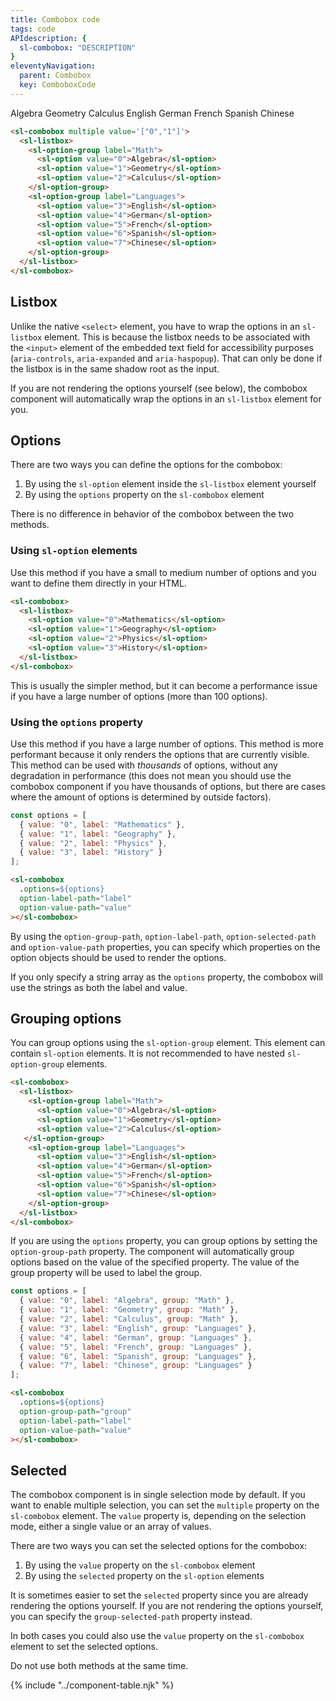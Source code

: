 ```yaml
---
title: Combobox code
tags: code
APIdescription: {
  sl-combobox: "DESCRIPTION"
}
eleventyNavigation:
  parent: Combobox
  key: ComboboxCode
---
```


<section>

<div class="ds-example">

<sl-combobox multiple value='["0","3"]'>
  <sl-listbox>
    <sl-option-group label="Math">
      <sl-option value="0">Algebra</sl-option>
      <sl-option value="1">Geometry</sl-option>
      <sl-option value="2">Calculus</sl-option>
    </sl-option-group>
    <sl-option-group label="Languages">
      <sl-option value="3">English</sl-option>
      <sl-option value="4">German</sl-option>
      <sl-option value="5">French</sl-option>
      <sl-option value="6">Spanish</sl-option>
      <sl-option value="7">Chinese</sl-option>
    </sl-option-group>
  </sl-listbox>
</sl-combobox>

</div>

<div class="ds-code">

  ```html
  <sl-combobox multiple value='["0","1"]'>
    <sl-listbox>
      <sl-option-group label="Math">
        <sl-option value="0">Algebra</sl-option>
        <sl-option value="1">Geometry</sl-option>
        <sl-option value="2">Calculus</sl-option>
      </sl-option-group>
      <sl-option-group label="Languages">
        <sl-option value="3">English</sl-option>
        <sl-option value="4">German</sl-option>
        <sl-option value="5">French</sl-option>
        <sl-option value="6">Spanish</sl-option>
        <sl-option value="7">Chinese</sl-option>
      </sl-option-group>
    </sl-listbox>
  </sl-combobox>
  ```

</div>

</section>

<section>

## Listbox

Unlike the native `<select>` element, you have to wrap the options in an `sl-listbox` element. This is because the listbox needs to be associated with the `<input>` element of the embedded text field for accessibility purposes (`aria-controls`, `aria-expanded` and `aria-haspopup`). That can only be done if the listbox is in the same shadow root as the input.

If you are not rendering the options yourself (see below), the combobox component will automatically wrap the options in an `sl-listbox` element for you.

</section>

<section>

## Options

There are two ways you can define the options for the combobox:
1. By using the `sl-option` element inside the `sl-listbox` element yourself
2. By using the `options` property on the `sl-combobox` element

There is no difference in behavior of the combobox between the two methods.

### Using `sl-option` elements

Use this method if you have a small to medium number of options and you want to define them directly in your HTML.

```html
<sl-combobox>
  <sl-listbox>
    <sl-option value="0">Mathematics</sl-option>
    <sl-option value="1">Geography</sl-option>
    <sl-option value="2">Physics</sl-option>
    <sl-option value="3">History</sl-option>
  </sl-listbox>
</sl-combobox>
```

This is usually the simpler method, but it can become a performance issue if you have a large number of options (more than 100 options).

### Using the `options` property

Use this method if you have a large number of options. This method is more performant because it only renders the options that are currently visible. This method can be used with *thousands* of options, without any degradation in performance (this does not mean you should use the combobox component if you have thousands of options, but there are cases where the amount of options is determined by outside factors).

```js
const options = [
  { value: "0", label: "Mathematics" },
  { value: "1", label: "Geography" },
  { value: "2", label: "Physics" },
  { value: "3", label: "History" }
];
```

```html
<sl-combobox
  .options=${options}
  option-label-path="label"
  option-value-path="value"
></sl-combobox>
```

By using the `option-group-path`, `option-label-path`, `option-selected-path` and `option-value-path` properties, you can specify which properties on the option objects should be used to render the options.

If you only specify a string array as the `options` property, the combobox will use the strings as both the label and value.

</section>

<section>

## Grouping options

You can group options using the `sl-option-group` element. This element can contain `sl-option` elements. It is not recommended to have nested `sl-option-group` elements.

```html
<sl-combobox>
  <sl-listbox>
    <sl-option-group label="Math">
      <sl-option value="0">Algebra</sl-option>
      <sl-option value="1">Geometry</sl-option>
      <sl-option value="2">Calculus</sl-option>
   </sl-option-group>
    <sl-option-group label="Languages">
      <sl-option value="3">English</sl-option>
      <sl-option value="4">German</sl-option>
      <sl-option value="5">French</sl-option>
      <sl-option value="6">Spanish</sl-option>
      <sl-option value="7">Chinese</sl-option>
    </sl-option-group>
  </sl-listbox>
</sl-combobox>
```

If you are using the `options` property, you can group options by setting the `option-group-path` property. The component will automatically group options based on the value of the specified property. The value of the group property will be used to label the group.

```js
const options = [
  { value: "0", label: "Algebra", group: "Math" },
  { value: "1", label: "Geometry", group: "Math" },
  { value: "2", label: "Calculus", group: "Math" },
  { value: "3", label: "English", group: "Languages" },
  { value: "4", label: "German", group: "Languages" },
  { value: "5", label: "French", group: "Languages" },
  { value: "6", label: "Spanish", group: "Languages" },
  { value: "7", label: "Chinese", group: "Languages" }
];
```

```html
<sl-combobox
  .options=${options}
  option-group-path="group"
  option-label-path="label"
  option-value-path="value"
></sl-combobox>
```

</section>

<section>

## Selected

The combobox component is in single selection mode by default. If you want to enable multiple selection, you can set the `multiple` property on the `sl-combobox` element. The `value` property is, depending on the selection mode, either a single value or an array of values.

There are two ways you can set the selected options for the combobox:
1. By using the `value` property on the `sl-combobox` element
2. By using the `selected` property on the `sl-option` elements

It is sometimes easier to set the `selected` property since you are already rendering the options yourself. If you are not rendering the options yourself, you can specify the `group-selected-path` property instead.

In both cases you could also use the `value` property on the `sl-combobox` element to set the selected options.

Do not use both methods at the same time.

</section>

<ds-install-info link-in-navigation package="combobox"></ds-install-info>
{% include "../component-table.njk" %}
